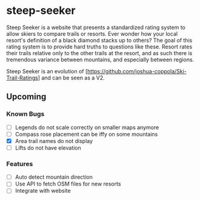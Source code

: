 # steep-seeker

Steep Seeker is a website that presents a standardized rating system to allow skiers to compare trails or resorts. Ever wonder how your local resort's definition of a black diamond stacks up to others? The goal of this rating system is to provide hard truths to questions like these. Resort rates their trails relative only to the other trails at the resort, and as such there is tremendous variance between mountains, and especially between regions.

Steep Seeker is an evolution of [https://github.com/joshua-coppola/Ski-Trail-Ratings] and can be seen as a V2.

## Upcoming

### Known Bugs

- [ ] Legends do not scale correctly on smaller maps anymore
- [ ] Compass rose placement can be iffy on some mountains
- [x] Area trail names do not display
- [ ] Lifts do not have elevation

### Features
- [ ] Auto detect mountain direction
- [ ] Use API to fetch OSM files for new resorts
- [ ] Integrate with website